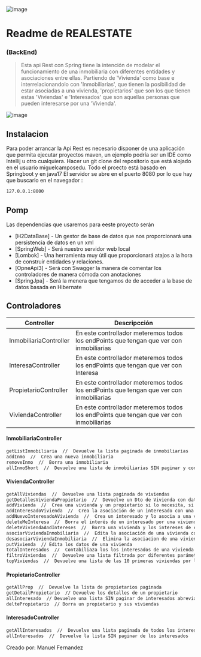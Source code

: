 ![image](https://cdn.discordapp.com/attachments/787363155494830091/913754037936087050/unknown.png)

# Readme de REALESTATE
### (BackEnd) 


> Esta api Rest con Spring tiene la intención de modelar el funcionamiento de una inmobiliaria con diferentes entidades y
> asociaciones entre ellas. Partiendo de 'Vivienda' como base e interrelacionandolo con 'Inmobiliarias',
> que tienen la posibilidad de estar asociadas a una vivienda, 'propietarios' que son los que tienen estas 'Viviendas'
> e 'Interesados' que son aquellas personas que pueden interesarse por una 'Vivienda'.


![image](https://cdn.discordapp.com/attachments/787363155494830091/913753957426413608/unknown.png)

## Instalacion

Para poder arrancar la Api Rest es necesario disponer de una aplicación que permita ejecutar proyectos maven, un ejemplo
podría ser un IDE como Intellij u otro cualquiera.
Hacer un git clone del repositorio que está alojado en el usuario miguelcamposedu.
Todo el proecto está basado en Springboot y en java17
El servidor se abre en el puerto 8080 por lo que hay que buscarlo en el navegador :
```sh
127.0.0.1:8000
```

## Pomp

Las dependencias que usaremos para eeste proyecto serán

- [H2DataBase] - Un gestor de base de datos que nos proporcionará una persistencia de datos en un xml
- [SpringWeb] - Será nuestro servidor web local
- [Lombok] - Una herramienta muy útil que proporcionará atajos a la hora de construir entidades y relaciones.
- [OpneApi3] - Será con Swagger la manera de comentar los controladores de manera cómoda con anotaciones
- [SpringJpa] - Será la menera que tengamos de de acceder a la base de datos basada en Hibernate

## Controladores

| Controller | Descripcción |
| ------ | ------ |
| InmobiliariaController | En este controllador meteremos todos los endPoints que tengan que ver con inmobiliarias |
| InteresaController | En este controllador meteremos todos los endPoints que tengan que ver con Interesa |
| PropietarioController | En este controllador meteremos todos los endPoints que tengan que ver con inmobiliarias |
| ViviendaController |En este controllador meteremos todos los endPoints que tengan que ver con inmobiliarias |


#### InmobiliariaController
```sh
getListInmobiliaria  //  Devuelve la lista paginada de inmobiliarias
addInmo  //  Crea una nueva inmobiliaria 
removeInmo  //  Borra una inmobiliaria
allInmoShort  //  Devuelve una lista de inmobiliarias SIN paginar y con un contenido reducido
```

#### ViviendaController
```sh
getAllViviendas  //  Devuelve una lista paginada de viviendas
getDetallesViviendaPropietario  //  Devuelve un Dto de Vivienda con datos del propietario y inmobiliaria
addVivienda  //  Crea una vivienda y un propietario si lo necesita, si no asocia la vivienda a un propietario
addInteresadoVivienda  //  Crea la asociación de un interesado con una vivienda
addNuevoInteresadoAVivienda  //  Crea un interesado y lo asocia a una vivienda
deleteMeInteresa  //  Borra el interés de un interesado por una vivienda
deleteViviendaAndIntereses  //  Borra una vivienda y los intereses de esta vivienda
asociarViviendaInmobiliaria  //  Edita la asociación de una vivienda con una inmobiliaria
desasociarViviendaInmobiliaria  //  Elimina la asociacion de una vivienda y una inmobiliaria
putVivienda  // Edita los datos de una vivienda
totalInteresados  //  Contabiliaza los los interesados de una vivienda
filtroViviendas  //  Devuelve una lista filtrada por diferentes parámetros de las viviendas
topViviendas  //  Devuelve una lista de las 10 primeras viviendas por las que más se han interesado
```

#### PropietarioController
```sh
getAllProp  //  Devuelve la lista de propietarios paginada
getDetailPropietario  // Devuelve los detalles de un propietario
allInteresado  // Devuelve una lista SIN paginar de interesados abreviada
deltePropietario  // Borra un propietario y sus viviendas
```

#### InteresadoController

```sh
getAllInteresados  //  Devuelve una lista paginada de todos los interesados
allInteresados  //  Devuelve la lista SIN paginar de los interesados
```

 Creado por: Manuel Fernandez
